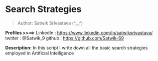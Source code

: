 # Search Strategies

> Author: Satwik Srivastava (^__^)

**Profiles >>==>**
    LinkedIn : https://www.linkedin.com/in/satwiksrivastava/
    twitter  : @Satwik_9
    github   : https://github.com/Satwik-S9

**Description:** In this script I write down all the basic search strategies employed in Artificial Intelligence 